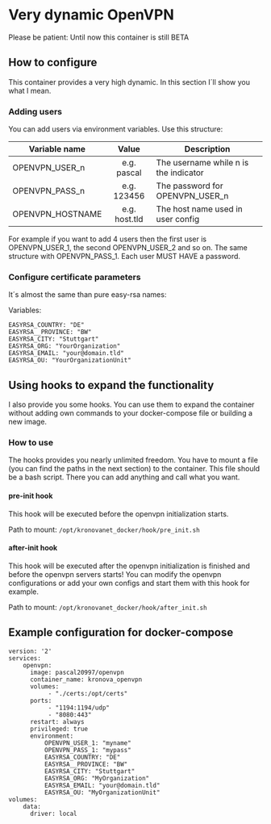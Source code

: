 # Very dynamic OpenVPN #

Please be patient: Until now this container is still BETA

## How to configure ##
This container provides a very high dynamic. In this section I´ll
show you what I mean.

### Adding users ###
You can add users via environment variables. Use this structure:


| Variable name      | Value         | Description                           |
| ------------------ |:-------------:| ------------------------------------- |
| OPENVPN\_USER\_n   | e.g. pascal   | The username while n is the indicator |
| OPENVPN\_PASS\_n   | e.g. 123456   | The password for OPENVPN\_USER\_n     |
| OPENVPN_HOSTNAME   | e.g. host.tld | The host name used in user config     |

For example if you want to add 4 users then the first user is OPENVPN_USER_1,
the second OPENVPN_USER_2 and so on. The same structure with OPENVPN_PASS_1.
Each user MUST HAVE a password.

### Configure certificate parameters ###
It´s almost the same than pure easy-rsa names:

Variables:
```
EASYRSA_COUNTRY: "DE"
EASYRSA__PROVINCE: "BW"
EASYRSA_CITY: "Stuttgart"
EASYRSA_ORG: "YourOrganization"
EASYRSA_EMAIL: "your@domain.tld"
EASYRSA_OU: "YourOrganizationUnit"
```

## Using hooks to expand the functionality ##
I also provide you some hooks. You can use them to expand the 
container without adding own commands to your docker-compose file 
or building a new image.

### How to use ###
The hooks provides you nearly unlimited freedom. You have to mount
a file (you can find the paths in the next section) to the container. 
This file should be a bash script. There you can add anything and call 
what you want.

#### pre-init hook ####
This hook will be executed before the openvpn initialization starts.

Path to mount: `/opt/kronovanet_docker/hook/pre_init.sh`

#### after-init hook ####
This hook will be executed after the openvpn initialization is finished and 
before the openvpn servers starts! You can modify the openvpn 
configurations or add your own configs and start them with this hook 
for example.
 
Path to mount: `/opt/kronovanet_docker/hook/after_init.sh`

## Example configuration for docker-compose ##
```
version: '2'
services:
    openvpn:
      image: pascal20997/openvpn
      container_name: kronova_openvpn
      volumes:
           - "./certs:/opt/certs"
      ports:
           - "1194:1194/udp"
           - "8080:443"
      restart: always
      privileged: true
      environment:
          OPENVPN_USER_1: "myname"
          OPENVPN_PASS_1: "mypass"
          EASYRSA_COUNTRY: "DE"
          EASYRSA__PROVINCE: "BW"
          EASYRSA_CITY: "Stuttgart"
          EASYRSA_ORG: "MyOrganization"
          EASYRSA_EMAIL: "your@domain.tld"
          EASYRSA_OU: "MyOrganizationUnit"
volumes:
    data:
      driver: local
```